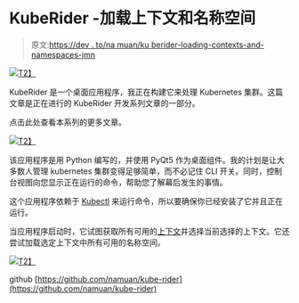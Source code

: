 # KubeRider -加载上下文和名称空间

> 原文:[https://dev . to/na muan/ku berider-loading-contexts-and-namespaces-jmn](https://dev.to/namuan/kuberider-loading-contexts-and-namespaces-jmn)

[![](../Images/109defa32bf3b4f15786f43c9a930fef.png)T2】](https://res.cloudinary.com/practicaldev/image/fetch/s--Ae4j0Qs9--/c_limit%2Cf_auto%2Cfl_progressive%2Cq_auto%2Cw_880/https://deskriders.dev/media/posts/2/kuberider.png)

KubeRider 是一个桌面应用程序，我正在构建它来处理 Kubernetes 集群。这篇文章是正在进行的 KubeRider 开发系列文章的一部分。

点击此处查看本系列的更多文章。

[![](../Images/109defa32bf3b4f15786f43c9a930fef.png)T2】](https://res.cloudinary.com/practicaldev/image/fetch/s--Ae4j0Qs9--/c_limit%2Cf_auto%2Cfl_progressive%2Cq_auto%2Cw_880/https://deskriders.dev/media/posts/2/kuberider.png)

该应用程序是用 Python 编写的，并使用 PyQt5 作为桌面组件。我的计划是让大多数人管理 kubernetes 集群变得足够简单，而不必记住 CLI 开关。同时，控制台视图向您显示正在运行的命令，帮助您了解幕后发生的事情。

这个应用程序依赖于 [Kubectl](https://kubernetes.io/docs/tasks/tools/install-kubectl/) 来运行命令，所以要确保你已经安装了它并且正在运行。

当应用程序启动时，它试图获取所有可用的[上下文](https://kubernetes.io/docs/tasks/access-application-cluster/configure-access-multiple-clusters/)并选择当前选择的上下文。它还尝试加载选定上下文中所有可用的名称空间。

[![](../Images/a7c717233220656a6957d6b5e13a76cc.png)T2】](https://res.cloudinary.com/practicaldev/image/fetch/s--Oqtdumu---/c_limit%2Cf_auto%2Cfl_progressive%2Cq_66%2Cw_880/https://deskriders.dev/media/posts/2/kube_rider_loading.gif)

github
[https://github.com/namuan/kube-rider](https://github.com/namuan/kube-rider)